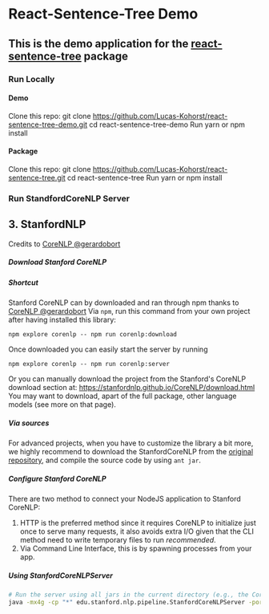 # React-Sentence-Tree Demo
## This is the demo application for the [react-sentence-tree](https://github.com/Lucas-Kohorst/react-sentence-tree) package

### Run Locally
#### Demo
Clone this repo: git clone https://github.com/Lucas-Kohorst/react-sentence-tree-demo.git
cd react-sentence-tree-demo
Run yarn or npm install

#### Package
Clone this repo: git clone https://github.com/Lucas-Kohorst/react-sentence-tree.git
cd react-sentence-tree
Run yarn or npm install

### Run StandfordCoreNLP Server
## 3. StanfordNLP

Credits to [CoreNLP @gerardobort](https://www.npmjs.com/package/corenlp)

##### Download Stanford CoreNLP

##### Shortcut
Stanford CoreNLP can by downloaded and ran through npm thanks to [CoreNLP @gerardobort](https://www.npmjs.com/package/corenlp)
Via `npm`, run this command from your own project after having installed this library:

```
npm explore corenlp -- npm run corenlp:download
```

Once downloaded you can easily start the server by running

```
npm explore corenlp -- npm run corenlp:server
```

Or you can manually download the project from the Stanford's CoreNLP download section at: https://stanfordnlp.github.io/CoreNLP/download.html
You may want to download, apart of the full package, other language models (see more on that page).

##### Via sources

For advanced projects, when you have to customize the library a bit more, we highly recommend to download the StanfordCoreNLP from the [original repository](https://github.com/stanfordnlp/CoreNLP), and compile the source code by using `ant jar`.

##### Configure Stanford CoreNLP

There are two method to connect your NodeJS application to Stanford CoreNLP:

1. HTTP is the preferred method since it requires CoreNLP to initialize just once to serve many requests, it also avoids extra I/O given that the CLI method need to write temporary files to run *recommended*.
2. Via Command Line Interface, this is by spawning processes from your app.

##### Using StanfordCoreNLPServer

```bash
# Run the server using all jars in the current directory (e.g., the CoreNLP home directory)
java -mx4g -cp "*" edu.stanford.nlp.pipeline.StanfordCoreNLPServer -port 9000 -timeout 15000
```
